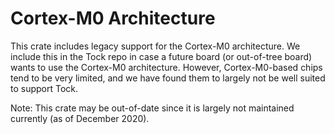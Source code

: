 Cortex-M0 Architecture
======================

This crate includes legacy support for the Cortex-M0 architecture. We include
this in the Tock repo in case a future board (or out-of-tree board) wants to use
the Cortex-M0 architecture. However, Cortex-M0-based chips tend to be very
limited, and we have found them to largely not be well suited to support Tock.

Note: This crate may be out-of-date since it is largely not maintained currently
(as of December 2020).
